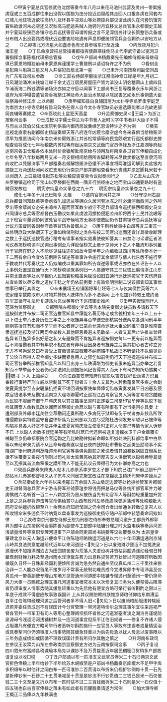 <!-- { "loadSidebar": true } -->
　　○甲寅宁夏总兵官修武伯沈煜等奏今年八月以来花马池兴武营及灵州一带累报虏寇或三五百成群往来出没假以围猎为由分投近边窥觇其走回人口报各虏在河套内红城儿地住牧近欲往高桥儿及环县平凉双山等处摽掠兵部议谓此虏久在河套饥饿穷窘纵欲渡河未必空还又况秋高马肥适系贼人驰骋时月宜移文总兵官朱永都御史王越并宁夏延绥狭西各镇守总兵巡抚等官毋谓传报之言不足深信务计议长策整饬兵备或分布贼人出没要路或埋伏近边要害险地遇有声息即便统领官兵会合剿杀以安地方从之
　　○乙卯夜北方流星大如盏赤色有光自参宿东行至近浊
　　○丙辰夜月犯六诸王星
　　○丁巳命京营把总管操署都指挥使薛瑛往倒马关代李武守备以宽河卫署指挥佥事陈福代瑛把总管操
　　○戊午户部尚书杨鼎奏先任编修侍郎亲母继母俱已蒙恩貤赠独前母未蒙恩典谨援学士曹鼐例以请诏特许之不为例
　　○昏刻金星犯南斗魁第三星又月入井宿犯西扇北第一星
　　○己未升河南按察司副使刘昌为广东布政司左参政
　　○命工部右侍郎李颙往浙江祭海神修江岸是年九月初二日风潮汹涌冲决钱塘江岸千余丈近江居民房屋田产皆为渰没山阴会稽萧山上虞四县乍浦沥海二所钱清等诸场灾亦如之守臣以闻事下工部尚书王复等覆奏永乐年间浙江堤岸为潮冲塌尝遣官赍香祝祭江神及命大臣治水筑堤以除民害乞如永乐事例遣大臣往祭海神修江岸  上以命颙
　　○庚申擢知县白良辅田瑄为太仆寺寺丞罗圭李庭芝为南京太仆寺寺丞时有旨马政务在得人自今太仆寺官缺员必遴选廉能者以充故吏部简良辅等奏擢之　○辛酉晓刻土星犯天高星
　　○升监察御史吴＜王扁＞为浙江按察司佥事
　　○壬戌授习字儒士仲兰为中书舍人近时习字中书者非大臣子不得与而兰以其伯父任太医院判供事内御药房故夤缘乞恩诏特许之不为例
　　○癸亥巡视北直隶右副都御史杨璇奏顺天等八府连年凶荒仓廪空虚今冬来春俱当给粮赈济须早为措置访闻今年南京米价颇贱浙江并苏松常镇等府民食颇艰宜行巡抚都御史滕昭查验将成化七年秋粮数内苏松等府起运南京文武衙门官员俸禄及浙江嘉湖等府起运南京各卫仓粮各依本处时价卖银解赴南京给与领用及将南京各卫官军俸粮自成化七年冬至八年秋每两月支米一月支银相间给用所省脚耗等米尽数卖银送至直隶河间府收贮以凭赈济事下户部覆奏若候解银赈济恐缓不济事宜将两淮运司解到卖盐银内摘拨三万两送赴河间收贮支用仍行南京户部并滕昭查看米价贵贱并原定脚耗米若干以闻疏入  上曰盐银准拟苏松等处粮应否变卖令议拟奏闻行之
　　○乙丑从山东沂州罗滕镇巡检司于宝山以罗滕僻在西南一隅非行旅经由之地而宝山四通要路时有盗贼窃发故也
　　明宪宗纯皇帝实录卷之九十六
　明宪宗纯皇帝实录卷之九十七
　　成化七年冬十月己巳朔享  太庙
　　○遣内官祭司井之神
　　○分守凉州右副总兵都督同知赵英等奏虏酋癿加思兰等拥众久居河套冰冻之时必渡河而西河之外阿罗出等余孽尚众必先由凉州入寇而官军数少战守不足兵部请令巡抚狭西都御史马文升同镇守总兵等官都督白玉勘议如果此虏渡河摽掠侵犯凉州即将西宁土民并洮岷等卫下班官军量调协同彼处官军战守候地方无事即便放回仍令甘肃镇守总兵巡抚等官计议方策督同各副参守备等官饬兵备御从之　○庚午刑科给事中白昂等言三事其一曰修明庶政大略谓天下之事如粮储刑狱之类各布按二司官出巡而还宜详具徵收断理之数上于巡抚巡按官通行稽考有误事者指实劾奏使彼知警其二曰禁治刁讼谓近者法司议奏揭榜晓谕军民词讼事例至为详密但榜文止悬于京师天下之人不能周知事例虽行于官府在野之人不能尽见往往违犯如故今查半年之内编收过四川等处所奏本计一千二百有余自今宜依前例除告谋逆等重事许令施行其余情轻与倩人代告悉不施行至于教唆并代写奏状之人仍拟编戍以重其罪如所告谋逆等事或诬亦依在外诬告十人以上事例处置是宜通行天下揭榜晓谕庶事例归一人易遵守其三曰优恤民瘼谓浙江山东并南北直隶等处水旱相仍人民艰窘税粮虽免赋役如旧宜通行巡抚巡按官于灾伤府县从宜处置以尽安餋之道俟丰稔之年仍依前例奏上有旨修明禁制二说该部宜知其事优恤事已举行其置之
　　○辛未襄垣王府镇国将军仕坯等七人与仪宾侯世英等六人使家僮辈数欺取市人财物并搏伤人肢体所为多不法事闻  上不忍加罪特敕王戒约诸将军宜循守礼法毋复游荡为恶世英等仍下巡按御史推问
　　○壬申实授理刑行人范瑛为监察御史
　　○都察院左都御史李宾等言本院先奏御史缺员数多请敕天下巡按御史并布按二司正官选推官知县中廉能名著历练老成言貌相宜年三十以上五十以下进士举八出身历任三年之上不限旌异与否举送吏部核实分送两京各道问刑半年照例实授其有知而不举举而不公者罪之已蒙俞允兼命巡抚大臣公同推举自是惟南直隶巡抚巡按及浙江两司会举数人其他顾忌畏避未见敢举一人者又其后止许推举曾经旌异者且旌异多出好恶之私又有避嫌而不肯旌异者巡按御史每年一更有前以旌异而后不肯覆勘者其中有年貌不相宜者有非科目出身者有旌异之后易其初心者古称立贤无方不可拘泥又曰荐贤受上赏蔽贤蒙显戮若不纳贿赂不私故旧不听请托不执偏见协于公论自然得人况今御史多缺而紧急用人之际乞如前例仍行天下巡抚巡按并布按二司正官各举所部推官知县凡以科目出身三年秩满堪为御史者虽未旌异当亦举之若复知而不举举而不公者仍论如法如此则振扬风纪皆得其人而天下有司亦知所劝勉矣＜锍-釒＞入  上嘉纳之
　　○杀江西吉安府知府许聪聪以吉安民好讼劫盗方炽且奉敕行事特严刑立威以禁制其下死于狱者五十余人又其为人矜傲藩臬官多疾之会副使夏寅提学至吉安聪屡抗拒寅不堪回语按察使牟俸俸切齿嗾寅奏发其平日凶恶及侵欺官钱诸事未及勘报适南京大理寺卿夏时正巡视江西考察官员入寅等言考聪贪酷黜为民聪不服而守御千户蒋庆具以其贪酷事呈禀时正遂委三司掌印官牟俸等执聪下狱检其簿案人命数具疏以闻而监察御史俞荩以聪与寅有隙事有干对当提问亦具奏  上遣刑部员外郎李廷羙往会荩勘问还奏所勘人多病死于狱即有伤于杖者亦非挟私所致惟侵欺罪实特聪监守自盗律斩赎为民刑部以为宜尽受赃枉法例发充军聪以已被俸等构陷亦具各人奸贪不法并俸主使夏寅蒋庆及左使夏时正将人命害己等情令家人诉辩不已  上以聪人命数多疑廷美等有所私时荩已代还俱被逮复遣锦衣卫千户金章覆实械聪至京仍命都察院会官廷鞫之乃比故勘律拟斩命即如所拟处决刑科都给事中白昂等以未经审录为请不从且命母覆奏遂以是日夜四鼓押赴市曹斩之廷羙坐勘聪事不实降湖广衡州府通判荩降澧州判官寅等事俱免勘聪之死说者谓其凶暴致祸固宜但系比律不许覆奏又乘夜行刑则以司礼监太监黄高纳其所厚吉安人洪僧官以聪尝棰辱其徒至以瓦擦其首流血积恨之譛所致人不能无私议云俸得召为太仆卿亦高之力也
　　○癸酉兵部奏来降夷人帖木儿赤原系孛罗忽太子部下知院已注广州前卫副千户然帖木儿赤寔都督穆义从子乞与义同居完聚宜改注在京锦衣卫镇抚司带俸差操从之
　　○兵部奏成化六年冬以来虏寇五万余骑入东山墩定边营等处抢掠参赞军务都御史王越督同总兵官许宁游击将军孙钺蔡瑄参将钱亮把总马仪等各统所部官军并力破虏擒贼六名斩首一百二十八颗宜将为首从被伤当先有功官军人等斟酌轻重量加升赏  上是之总兵参将游击等官命俱给赏○山西布政司左参政周骙督运蒲州等处税粮赴大同府交纳擅折收银至八十余两本府知府邹渊之仍令司仓者出给通关转缴讫复召人以所收银籴米多逋负不时纳竟以盘查事发为巡按御史杨守随户部郎中裴慧奏命问拟如律
　　○乙亥改南京刑部左侍郎王恕为刑部左侍郎奉敕总理河道升工部员外郎郭昇为郎中山东按察司佥事陈善为副使与工部郎中陆镛分理之时太监韦焕等奏运河淤浅请量增昇等京职专理河道事下户部会同吏部尚书姚夔等议拟覆奏以为  太宗皇帝肇建北京以元人海运非便命平江伯陈瑄经略粮运河道是以六七十年间漕运通利京储山峙其良法羙意度越前代近年以来河道旧＜矢见＞日以废弛滩沙壅涩不加挑洗泉源漫伏不加搜涤湖泊占为田园铺舍废为荒落人夫虚设树井皆枯运船遇浅动经旬日转雇盘剥财殚力耗及至通州雨水淫潦僦车费力出息称贷劳苦万状皆以河道阻碍所致因循既久日坏一日殊非经国利便焕所言诚为急务然自通州至仪真瓜州二三千里往来修治非一二人能办况首尾不接岁月不常事无统制功难责成今宜进昇郎中专理沛县至仪真瓜州一带善副使专理山东地方见管通州河道郎中陆镛专理通州至德州一带仍简命风力大臣一员赐敕总理其事凡河道事宜根究本末以次修复其旧务为久便禁侵占阻滞者仍须审度人情事势随其缓急轻重以为先后他有便宜方略可举行者听斟酌之限以三年底于成效不得虚应故事致误国计  上从其议赐恕敕曰朕惟京师粮储仰给东南漕运自平江伯陈瑄经理河道之后管河者多不得人旧＜矢见＞日以废驰粮船阻浅转输延迟若非委任责成岂不有误国计今分官管理一带河道特命尔总理其事尔宜往来巡视严督各官并一带军卫有司人等用心整理闸坝损坏者修之河道淤塞者浚之湖泊务谨堤防泉源毋令浅涩沿河浅铺树井及一应河道事宜但系平江伯旧规者一一修复不许诸人侵占阻滞凡有便宜方略可举行者悉听尔斟酌施行一应官员人等敢有违误者或量情惩治或具奏挐问尔仍须审度人情事势随其缓急轻重以为后先母急以扰人母怠以废事限以三年务底成绩如或因循不理致误国计责有所归尔其勉之慎之
　　○升河南布政司左参议王汝霖为山东左参政南京监察御史方进为云南按察司佥事
　　○丙子复设四川叙州府富顺县税课局本局先以课钞不及万贯裁革近年居民稠密□货稍多户部故请复设以收□税
　　○丁丑户部请以布一匹准支文武官员俸米二十石旧两京文武官折色俸粮上半年给钞下半年给苏木胡椒至是户部尚书杨鼎奏京库椒木不足甲字库多积绵布以时估计之阔白布一匹可准钞二百贯请以布折米仍视折钞例每十贯一石先是折俸钞米一石钞二十五贯渐减至十贯至是钞法不行钞贯值二三钱已是米一石仅值钱二三十文至是又折以布布一匹时估不过二三百钱而折米二十石则是米一石仅值十四五钱也自古百官俸禄之薄未有如此者有司朦胧奏请遂为常例
　　○加大理寺卿王概正二品俸以九年秩满也
